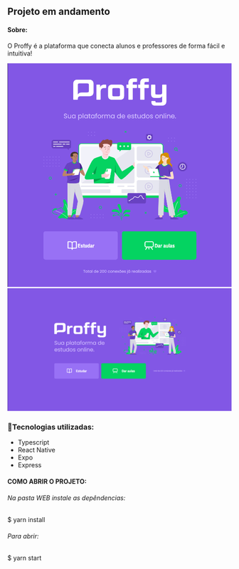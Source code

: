 ## Projeto em andamento

#### Sobre:

O Proffy é a plataforma que conecta alunos e professores de forma fácil e intuitiva!

![](/web/imagesReadme/proffy_mobi.png)
![](/web/imagesReadme/proffy.desktop.png)


### 🔬Tecnologias utilizadas:

- Typescript
- React Native
- Expo
- Express

#### COMO ABRIR O PROJETO:

###### Na pasta WEB instale as depêndencias:

\$ yarn install

###### Para abrir:

\$ yarn start
